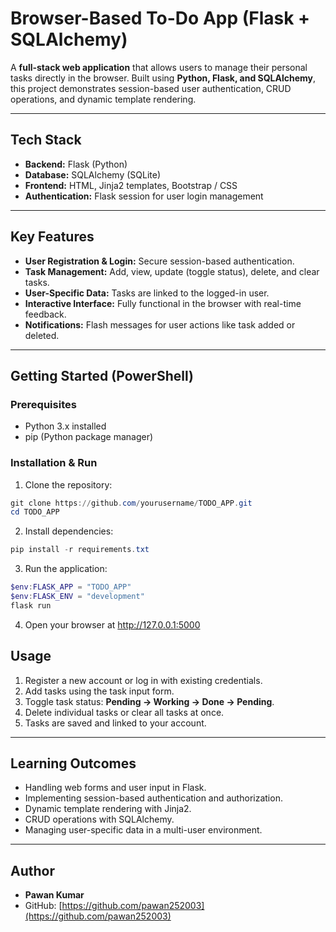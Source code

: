 # Browser-Based To-Do App (Flask + SQLAlchemy)

A **full-stack web application** that allows users to manage their personal tasks directly in the browser. Built using **Python, Flask, and SQLAlchemy**, this project demonstrates session-based user authentication, CRUD operations, and dynamic template rendering.

---

## **Tech Stack**
- **Backend:** Flask (Python)  
- **Database:** SQLAlchemy (SQLite)  
- **Frontend:** HTML, Jinja2 templates, Bootstrap / CSS  
- **Authentication:** Flask session for user login management  

---

## **Key Features**
- **User Registration & Login:** Secure session-based authentication.  
- **Task Management:** Add, view, update (toggle status), delete, and clear tasks.  
- **User-Specific Data:** Tasks are linked to the logged-in user.  
- **Interactive Interface:** Fully functional in the browser with real-time feedback.  
- **Notifications:** Flash messages for user actions like task added or deleted.  

---

## **Getting Started (PowerShell)**

### **Prerequisites**
- Python 3.x installed
- pip (Python package manager)

### **Installation & Run**
1. Clone the repository:
```powershell
git clone https://github.com/yourusername/TODO_APP.git
cd TODO_APP
```

2. Install dependencies:
```powershell
pip install -r requirements.txt
```

3. Run the application:

```powershell
$env:FLASK_APP = "TODO_APP"
$env:FLASK_ENV = "development"
flask run
```
4. Open your browser at http://127.0.0.1:5000

## Usage

1. Register a new account or log in with existing credentials.  
2. Add tasks using the task input form.  
3. Toggle task status: **Pending → Working → Done → Pending**.  
4. Delete individual tasks or clear all tasks at once.  
5. Tasks are saved and linked to your account.  

---

## Learning Outcomes

- Handling web forms and user input in Flask.  
- Implementing session-based authentication and authorization.  
- Dynamic template rendering with Jinja2.  
- CRUD operations with SQLAlchemy.  
- Managing user-specific data in a multi-user environment.  

---

## Author

- **Pawan Kumar**  
- GitHub: [https://github.com/pawan252003](https://github.com/pawan252003)



